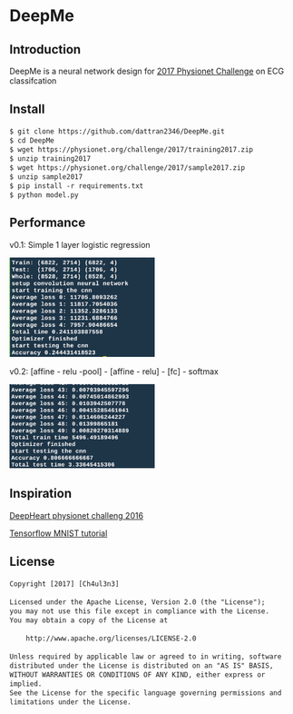 
# DeepMe

## Introduction
DeepMe is a neural network design for [2017 Physionet Challenge](https://physionet.org/challenge/2017/#preparing) on ECG classifcation
 
## Install
```shell
$ git clone https://github.com/dattran2346/DeepMe.git
$ cd DeepMe
$ wget https://physionet.org/challenge/2017/training2017.zip
$ unzip training2017
$ wget https://physionet.org/challenge/2017/sample2017.zip
$ unzip sample2017
$ pip install -r requirements.txt
$ python model.py
```

## Performance
v0.1: Simple 1 layer logistic regression 

<img src=screenshot/v0.1.png width='256' alt='image' />

v0.2: [affine - relu -pool] - [affine - relu] - [fc] - softmax

<img src=screenshot/v0.2.png width='256' alt='image' />

## Inspiration

[DeepHeart physionet challeng 2016](https://github.com/jisaacso/DeepHeart)

[Tensorflow MNIST tutorial](https://www.tensorflow.org/get_started/mnist/pros)

## License
    Copyright [2017] [Ch4ul3n3]

    Licensed under the Apache License, Version 2.0 (the "License");
    you may not use this file except in compliance with the License.
    You may obtain a copy of the License at

        http://www.apache.org/licenses/LICENSE-2.0

    Unless required by applicable law or agreed to in writing, software
    distributed under the License is distributed on an "AS IS" BASIS,
    WITHOUT WARRANTIES OR CONDITIONS OF ANY KIND, either express or implied.
    See the License for the specific language governing permissions and
    limitations under the License.
